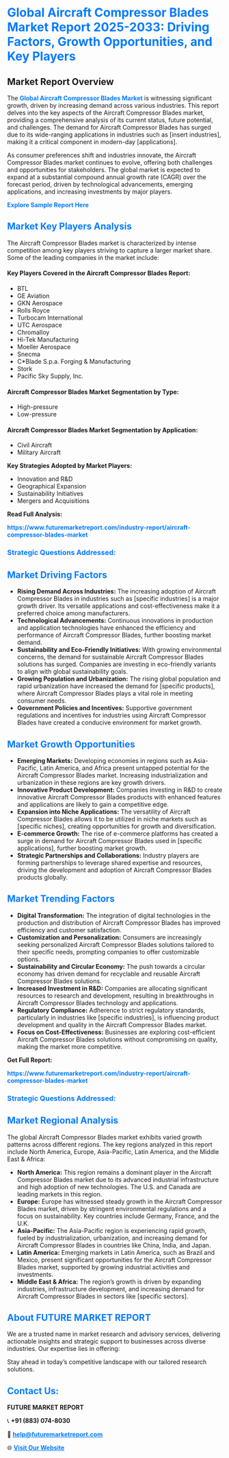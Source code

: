 <h1 style="color: #007BFF;">Global Aircraft Compressor Blades Market Report 2025-2033: Driving Factors, Growth Opportunities, and Key Players</h1>

<section id="overview">
<h2>Market Report Overview</h2>
<p>The <a href="https://www.futuremarketreport.com/industry-report/aircraft-compressor-blades-market" style="color: #007BFF; text-decoration: none;"><strong>Global Aircraft Compressor Blades Market</strong></a> is witnessing significant growth, driven by increasing demand across various industries. This report delves into the key aspects of the Aircraft Compressor Blades market, providing a comprehensive analysis of its current status, future potential, and challenges. The demand for Aircraft Compressor Blades has surged due to its wide-ranging applications in industries such as [insert industries], making it a critical component in modern-day [applications].</p>
<p>As consumer preferences shift and industries innovate, the Aircraft Compressor Blades market continues to evolve, offering both challenges and opportunities for stakeholders. The global market is expected to expand at a substantial compound annual growth rate (CAGR) over the forecast period, driven by technological advancements, emerging applications, and increasing investments by major players.</p>
</section>

<section id="overview">
<p><a href="https://www.futuremarketreport.com/request-sample/reportId=46031" style="color: #007BFF; text-decoration: none;"><strong>Explore Sample Report Here</strong></a></p>
</section>

<section id="key-players">
<h2 style="color: #007BFF;">Market Key Players Analysis</h2>
<p>The Aircraft Compressor Blades market is characterized by intense competition among key players striving to capture a larger market share. Some of the leading companies in the market include:</p>
<h4>Key Players Covered in the Aircraft Compressor Blades Report:</h4>
<ul><li>BTL</li><li>GE Aviation</li><li>GKN Aerospace</li><li>Rolls Royce</li><li>Turbocam International</li><li>UTC Aerospace</li><li>Chromalloy</li><li>Hi-Tek Manufacturing</li><li>Moeller Aerospace</li><li>Snecma</li><li>C*Blade S.p.a. Forging &amp; Manufacturing</li><li>Stork</li><li>Pacific Sky Supply, Inc.</li></ul>
<h4>Aircraft Compressor Blades Market Segmentation by Type:</h4>
<ul><li>High-pressure</li><li>Low-pressure</li></ul>

<h4>Aircraft Compressor Blades Market Segmentation by Application:</h4>
<ul><li>Civil Aircraft</li><li>Military Aircraft</li></ul>
<p><strong>Key Strategies Adopted by Market Players:</strong></p>
<ul>
<li>Innovation and R&D</li>
<li>Geographical Expansion</li>
<li>Sustainability Initiatives</li>
<li>Mergers and Acquisitions</li>
</ul>
</section>

<section>
<p><strong>Read Full Analysis: </strong></p><a href="https://www.futuremarketreport.com/industry-report/aircraft-compressor-blades-market" style="color: #007BFF; text-decoration: none;"><strong>https://www.futuremarketreport.com/industry-report/aircraft-compressor-blades-market</strong></a>
<h3 style="color: #007BFF;">Strategic Questions Addressed:</h3>
</section>

<section id="driving-factors">
<h2 style="color: #007BFF;">Market Driving Factors</h2>
<ul>
<li><strong>Rising Demand Across Industries:</strong> The increasing adoption of Aircraft Compressor Blades in industries such as [specific industries] is a major growth driver. Its versatile applications and cost-effectiveness make it a preferred choice among manufacturers.</li>
<li><strong>Technological Advancements:</strong> Continuous innovations in production and application technologies have enhanced the efficiency and performance of Aircraft Compressor Blades, further boosting market demand.</li>
<li><strong>Sustainability and Eco-Friendly Initiatives:</strong> With growing environmental concerns, the demand for sustainable Aircraft Compressor Blades solutions has surged. Companies are investing in eco-friendly variants to align with global sustainability goals.</li>
<li><strong>Growing Population and Urbanization:</strong> The rising global population and rapid urbanization have increased the demand for [specific products], where Aircraft Compressor Blades plays a vital role in meeting consumer needs.</li>
<li><strong>Government Policies and Incentives:</strong> Supportive government regulations and incentives for industries using Aircraft Compressor Blades have created a conducive environment for market growth.</li>
</ul>
</section>

<section id="growth-opportunities">
<h2 style="color: #007BFF;">Market Growth Opportunities</h2>
<ul>
<li><strong>Emerging Markets:</strong> Developing economies in regions such as Asia-Pacific, Latin America, and Africa present untapped potential for the Aircraft Compressor Blades market. Increasing industrialization and urbanization in these regions are key growth drivers.</li>
<li><strong>Innovative Product Development:</strong> Companies investing in R&D to create innovative Aircraft Compressor Blades products with enhanced features and applications are likely to gain a competitive edge.</li>
<li><strong>Expansion into Niche Applications:</strong> The versatility of Aircraft Compressor Blades allows it to be utilized in niche markets such as [specific niches], creating opportunities for growth and diversification.</li>
<li><strong>E-commerce Growth:</strong> The rise of e-commerce platforms has created a surge in demand for Aircraft Compressor Blades used in [specific applications], further boosting market growth.</li>
<li><strong>Strategic Partnerships and Collaborations:</strong> Industry players are forming partnerships to leverage shared expertise and resources, driving the development and adoption of Aircraft Compressor Blades products globally.</li>
</ul>
</section>

<section id="trending-factors">
<h2 style="color: #007BFF;">Market Trending Factors</h2>
<ul>
<li><strong>Digital Transformation:</strong> The integration of digital technologies in the production and distribution of Aircraft Compressor Blades has improved efficiency and customer satisfaction.</li>
<li><strong>Customization and Personalization:</strong> Consumers are increasingly seeking personalized Aircraft Compressor Blades solutions tailored to their specific needs, prompting companies to offer customizable options.</li>
<li><strong>Sustainability and Circular Economy:</strong> The push towards a circular economy has driven demand for recyclable and reusable Aircraft Compressor Blades solutions.</li>
<li><strong>Increased Investment in R&D:</strong> Companies are allocating significant resources to research and development, resulting in breakthroughs in Aircraft Compressor Blades technology and applications.</li>
<li><strong>Regulatory Compliance:</strong> Adherence to strict regulatory standards, particularly in industries like [specific industries], is influencing product development and quality in the Aircraft Compressor Blades market.</li>
<li><strong>Focus on Cost-Effectiveness:</strong> Businesses are exploring cost-efficient Aircraft Compressor Blades solutions without compromising on quality, making the market more competitive.</li>
</ul>
</section>

<section>
<p><strong>Get Full Report: </strong></p><a href="https://www.futuremarketreport.com/industry-report/aircraft-compressor-blades-market" style="color: #007BFF; text-decoration: none;"><strong>https://www.futuremarketreport.com/industry-report/aircraft-compressor-blades-market</strong></a>
<h3 style="color: #007BFF;">Strategic Questions Addressed:</h3>
</section>


<section id="regional-analysis">
<h2 style="color: #007BFF;">Market Regional Analysis</h2>
<p>The global Aircraft Compressor Blades market exhibits varied growth patterns across different regions. The key regions analyzed in this report include North America, Europe, Asia-Pacific, Latin America, and the Middle East & Africa:</p>
<ul>
<li><strong>North America:</strong> This region remains a dominant player in the Aircraft Compressor Blades market due to its advanced industrial infrastructure and high adoption of new technologies. The U.S. and Canada are leading markets in this region.</li>
<li><strong>Europe:</strong> Europe has witnessed steady growth in the Aircraft Compressor Blades market, driven by stringent environmental regulations and a focus on sustainability. Key countries include Germany, France, and the U.K.</li>
<li><strong>Asia-Pacific:</strong> The Asia-Pacific region is experiencing rapid growth, fueled by industrialization, urbanization, and increasing demand for Aircraft Compressor Blades in countries like China, India, and Japan.</li>
<li><strong>Latin America:</strong> Emerging markets in Latin America, such as Brazil and Mexico, present significant opportunities for the Aircraft Compressor Blades market, supported by growing industrial activities and investments.</li>
<li><strong>Middle East & Africa:</strong> The region’s growth is driven by expanding industries, infrastructure development, and increasing demand for Aircraft Compressor Blades in sectors like [specific sectors].</li>
</ul>
</section>

<footer>
<h2 style="color: #007BFF;">About FUTURE MARKET REPORT</h2>
<p>We are a trusted name in market research and advisory services, delivering actionable insights and strategic support to businesses across diverse industries. Our expertise lies in offering:</p>

<p>Stay ahead in today’s competitive landscape with our tailored research solutions.</p>

<h2 style="color: #007BFF;">Contact Us:</h2>
<p><strong>FUTURE MARKET REPORT</strong></p>
<p>📞 <strong>+91 (883) 074-8030</strong></p>
<p>📧 <strong><a href="mailto:help@futuremarketreport.com" style="color: #007BFF;">help@futuremarketreport.com</a></strong></p>
<p>🌐 <strong><a href="https://www.futuremarketreport.com/" style="color: #007BFF;">Visit Our Website</a></strong></p>
</footer>